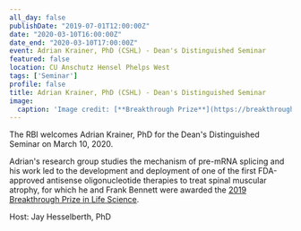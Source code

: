 ```yaml
---
all_day: false
publishDate: "2019-07-01T12:00:00Z"
date: "2020-03-10T16:00:00Z"
date_end: "2020-03-10T17:00:00Z"
event: Adrian Krainer, PhD (CSHL) - Dean's Distinguished Seminar
featured: false
location: CU Anschutz Hensel Phelps West 
tags: ['Seminar']
profile: false
title: Adrian Krainer, PhD (CSHL) - Dean's Distinguished Seminar
image:
  caption: 'Image credit: [**Breakthrough Prize**](https://breakthroughprize.org/Laureates/2/L3845)'
---
```


The RBI welcomes Adrian Krainer, PhD for the Dean's Distinguished Seminar 
on March 10, 2020.

Adrian's research group studies the mechanism of pre-mRNA splicing and his
work led to the development and deployment of one of the first FDA-approved
antisense oligonucleotide therapies to treat spinal muscular atrophy, for which
he and Frank Bennett were awarded the [2019 Breakthrough Prize in Life
Science](https://breakthroughprize.org/Laureates/2/L3845).

Host: Jay Hesselberth, PhD

